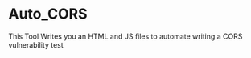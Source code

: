 # Auto_CORS

This Tool Writes you an HTML and JS files to automate writing a CORS vulnerability test
